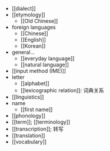 - [[dialect]]
- [[etymology]]
    - [[Old Chinese]]
- foreign languages
    - [[Chinese]]
    - [[English]]
    - [[Korean]]
- general...
    - [[everyday language]]
    - [[natural language]]
- [[input method (IME)]]
- letter
    - [[alphabet]]
    - [[lexicographic relation]]: 词典关系
- [[linguistics]]
- name
    - [[first name]]
- [[phonology]]
- [[term]]; [[terminology]]
- [[transcription]]; 转写
- [[translation]]
- [[vocabulary]]
